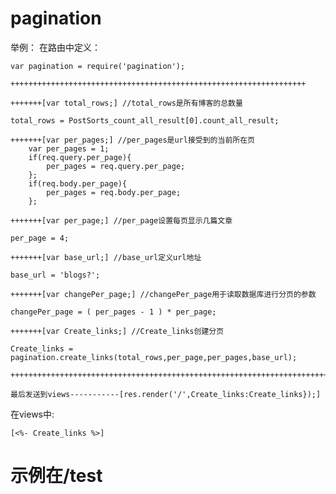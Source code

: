

# pagination

举例：
在路由中定义：

	var pagination = require('pagination');

	++++++++++++++++++++++++++++++++++++++++++++++++++++++++++++++++++

	+++++++[var total_rows;] //total_rows是所有博客的总数量

	total_rows = PostSorts_count_all_result[0].count_all_result;

	+++++++[var per_pages;] //per_pages是url接受到的当前所在页
		var per_pages = 1;
		if(req.query.per_page){
			per_pages = req.query.per_page;
		};
		if(req.body.per_page){
			per_pages = req.body.per_page;
		};

	+++++++[var per_page;] //per_page设置每页显示几篇文章

	per_page = 4;

	+++++++[var base_url;] //base_url定义url地址

	base_url = 'blogs?';
		
	+++++++[var changePer_page;] //changePer_page用于读取数据库进行分页的参数
			
	changePer_page = ( per_pages - 1 ) * per_page;

	+++++++[var Create_links;] //Create_links创建分页

	Create_links = pagination.create_links(total_rows,per_page,per_pages,base_url);

	+++++++++++++++++++++++++++++++++++++++++++++++++++++++++++++++++++++++++++++++++++++++

	最后发送到views-----------[res.render('/',Create_links:Create_links});]


在views中:
	
	[<%- Create_links %>]

# 示例在/test
















